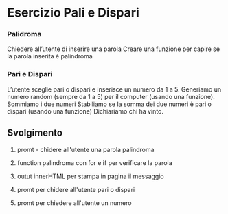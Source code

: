 Esercizio Pali e Dispari
===
### Palidroma
Chiedere all’utente di inserire una parola
Creare una funzione per capire se la parola inserita è palindroma

### Pari e Dispari
L’utente sceglie pari o dispari e inserisce un numero da 1 a 5.
Generiamo un numero random (sempre da 1 a 5) per il computer (usando una funzione).
Sommiamo i due numeri
Stabiliamo se la somma dei due numeri è pari o dispari (usando una funzione)
Dichiariamo chi ha vinto.

## Svolgimento
1. promt - chidere all'utente una parola palindroma
2. function palindroma con for e if per verificare la parola
3. outut innerHTML per stampa in pagina il messaggio

4. promt per chidere all'utente pari o dispari
5. promt per chiedere all'utente un numero 


